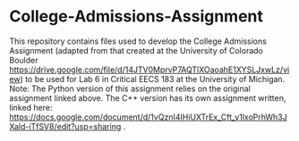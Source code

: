 # College-Admissions-Assignment
This repository contains files used to develop the College Admissions Assignment (adapted from that created at the University of Colorado Boulder https://drive.google.com/file/d/14JTV0MprvP7AQTlXOaoahE1XYSLJxwLz/view) to be used for Lab 6 in Critical EECS 183 at the University of Michigan.
Note: The Python version of this assignment relies on the original assignment linked above. The C++ version has its own assignment written, linked here: https://docs.google.com/document/d/1vQznI4IHiUXTrEx_Cft_y1lxoPrhWh3JXald-iTfSV8/edit?usp=sharing .
